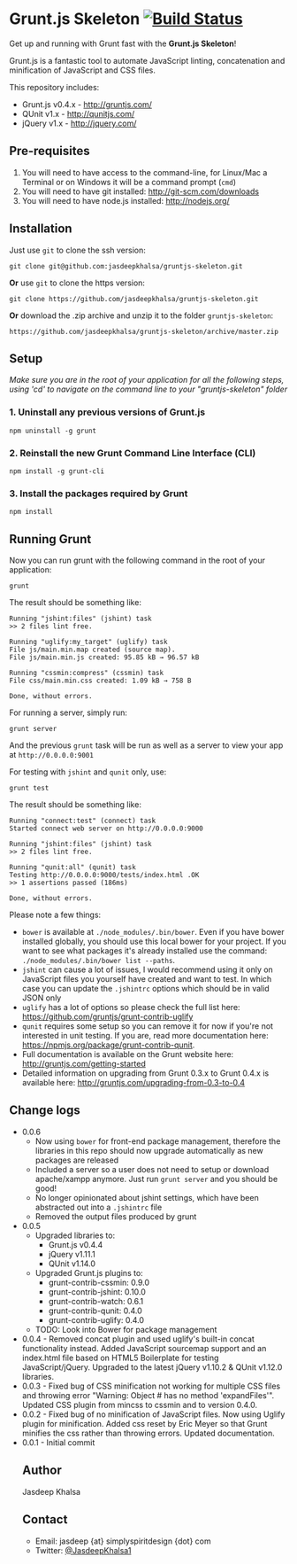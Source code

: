 # Grunt.js Skeleton [![Build Status](https://travis-ci.org/jasdeepkhalsa/gruntjs-skeleton.svg)](https://travis-ci.org/jasdeepkhalsa/gruntjs-skeleton)

Get up and running with Grunt fast with the **Grunt.js Skeleton**!

Grunt.js is a fantastic tool to automate JavaScript linting, concatenation and minification of JavaScript and CSS files.

This repository includes:
* Grunt.js v0.4.x - http://gruntjs.com/
* QUnit v1.x - http://qunitjs.com/
* jQuery v1.x - http://jquery.com/

## Pre-requisites ##
1. You will need to have access to the command-line, for Linux/Mac a Terminal or on Windows it will be a command prompt (`cmd`)
2. You will need to have git installed: http://git-scm.com/downloads
3. You will need to have node.js installed: http://nodejs.org/

## Installation ##
Just use `git` to clone the ssh version:

    git clone git@github.com:jasdeepkhalsa/gruntjs-skeleton.git

**Or** use `git` to clone the https version:

	git clone https://github.com/jasdeepkhalsa/gruntjs-skeleton.git

**Or** download the .zip archive and unzip it to the folder `gruntjs-skeleton`:

	https://github.com/jasdeepkhalsa/gruntjs-skeleton/archive/master.zip

## Setup ##
_Make sure you are in the root of your application for all the following steps, using 'cd' to navigate on the command line to your "gruntjs-skeleton" folder_

### 1. Uninstall any previous versions of Grunt.js ###

`npm uninstall -g grunt`

### 2. Reinstall the new Grunt Command Line Interface (CLI) ###

`npm install -g grunt-cli`

### 3. Install the packages required by Grunt ###

`npm install`

## Running Grunt ##

Now you can run grunt with the following command in the root of your application:

`grunt`

The result should be something like:

	Running "jshint:files" (jshint) task
	>> 2 files lint free.

	Running "uglify:my_target" (uglify) task
	File js/main.min.map created (source map).
	File js/main.min.js created: 95.85 kB → 96.57 kB

	Running "cssmin:compress" (cssmin) task
	File css/main.min.css created: 1.09 kB → 758 B

	Done, without errors.

For running a server, simply run:

`grunt server`

And the previous `grunt` task will be run as well as a server to view your app at `http://0.0.0.0:9001`

For testing with `jshint` and `qunit` only, use:

`grunt test`

The result should be something like:

    Running "connect:test" (connect) task
    Started connect web server on http://0.0.0.0:9000

    Running "jshint:files" (jshint) task
    >> 2 files lint free.

    Running "qunit:all" (qunit) task
    Testing http://0.0.0.0:9000/tests/index.html .OK
    >> 1 assertions passed (186ms)

    Done, without errors.

Please note a few things:
* `bower` is available at `./node_modules/.bin/bower`. Even if you have bower installed globally, you should use this local bower for your project. If you want to see what packages it's already installed use the command: `./node_modules/.bin/bower list --paths`.
* `jshint` can cause a lot of issues, I would recommend using it only on JavaScript files you yourself have created and want to test. In which case you can update the `.jshintrc` options which should be in valid JSON only
* `uglify` has a lot of options so please check the full list here: https://github.com/gruntjs/grunt-contrib-uglify
* `qunit` requires some setup so you can remove it for now if you're not interested in unit testing. If you are, read more documentation here: https://npmjs.org/package/grunt-contrib-qunit.
* Full documentation is available on the Grunt website here: http://gruntjs.com/getting-started
* Detailed information on upgrading from Grunt 0.3.x to Grunt 0.4.x is available here: http://gruntjs.com/upgrading-from-0.3-to-0.4

## Change logs ##
* 0.0.6
  * Now using `bower` for front-end package management, therefore the libraries in this repo should now upgrade automatically as new packages are released
  * Included a server so a user does not need to setup or download apache/xampp anymore. Just run `grunt server` and you should be good!
  * No longer opinionated about jshint settings, which have been abstracted out into a `.jshintrc` file
  - Removed the output files produced by grunt 
* 0.0.5
	* Upgraded libraries to:
		* Grunt.js v0.4.4
		* jQuery v1.11.1
		* QUnit v1.14.0
	* Upgraded Grunt.js plugins to:
		* grunt-contrib-cssmin: 0.9.0
		* grunt-contrib-jshint: 0.10.0
		* grunt-contrib-watch: 0.6.1
		* grunt-contrib-qunit: 0.4.0
		* grunt-contrib-uglify: 0.4.0
	- TODO: Look into Bower for package management
* 0.0.4 - Removed concat plugin and used uglify's built-in concat functionality instead. Added JavaScript sourcemap support and an index.html file based on HTML5 Boilerplate for testing JavaScript/jQuery. Upgraded to the latest jQuery v1.10.2 & QUnit v1.12.0 libraries.
* 0.0.3 - Fixed bug of CSS minification not working for multiple CSS files and throwing error "Warning: Object #<Object> has no method 'expandFiles'". Updated CSS plugin from mincss to cssmin and to version 0.4.0.
* 0.0.2 - Fixed bug of no minification of JavaScript files. Now using Uglify plugin for minification. Added css reset by Eric Meyer so that Grunt minifies the css rather than throwing errors. Updated documentation.
* 0.0.1 - Initial commit

## Author ##
Jasdeep Khalsa

## Contact ##
* Email: jasdeep {at} simplyspiritdesign {dot} com
* Twitter: [@JasdeepKhalsa1](http://twitter.com/@JasdeepKhalsa1)
